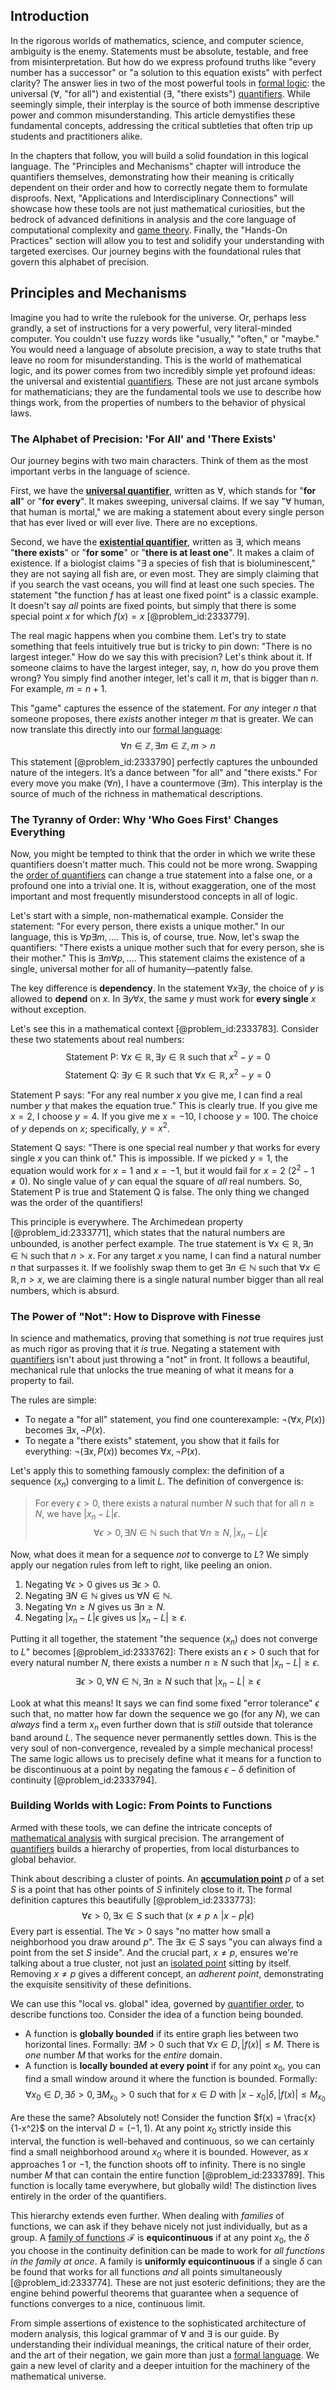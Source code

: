 ## Introduction
In the rigorous worlds of mathematics, science, and computer science, ambiguity is the enemy. Statements must be absolute, testable, and free from misinterpretation. But how do we express profound truths like "every number has a successor" or "a solution to this equation exists" with perfect clarity? The answer lies in two of the most powerful tools in [formal logic](@article_id:262584): the universal (∀, "for all") and existential (∃, "there exists") [quantifiers](@article_id:158649). While seemingly simple, their interplay is the source of both immense descriptive power and common misunderstanding. This article demystifies these fundamental concepts, addressing the critical subtleties that often trip up students and practitioners alike.

In the chapters that follow, you will build a solid foundation in this logical language. The "Principles and Mechanisms" chapter will introduce the quantifiers themselves, demonstrating how their meaning is critically dependent on their order and how to correctly negate them to formulate disproofs. Next, "Applications and Interdisciplinary Connections" will showcase how these tools are not just mathematical curiosities, but the bedrock of advanced definitions in analysis and the core language of computational complexity and [game theory](@article_id:140236). Finally, the "Hands-On Practices" section will allow you to test and solidify your understanding with targeted exercises. Our journey begins with the foundational rules that govern this alphabet of precision.

## Principles and Mechanisms

Imagine you had to write the rulebook for the universe. Or, perhaps less grandly, a set of instructions for a very powerful, very literal-minded computer. You couldn't use fuzzy words like "usually," "often," or "maybe." You would need a language of absolute precision, a way to state truths that leave no room for misunderstanding. This is the world of mathematical logic, and its power comes from two incredibly simple yet profound ideas: the universal and existential [quantifiers](@article_id:158649). These are not just arcane symbols for mathematicians; they are the fundamental tools we use to describe how things work, from the properties of numbers to the behavior of physical laws.

### The Alphabet of Precision: 'For All' and 'There Exists'

Our journey begins with two main characters. Think of them as the most important verbs in the language of science.

First, we have the **[universal quantifier](@article_id:145495)**, written as $\forall$, which stands for "**for all**" or "**for every**". It makes sweeping, universal claims. If we say "$\forall$ human, that human is mortal," we are making a statement about every single person that has ever lived or will ever live. There are no exceptions.

Second, we have the **[existential quantifier](@article_id:144060)**, written as $\exists$, which means "**there exists**" or "**for some**" or "**there is at least one**". It makes a claim of existence. If a biologist claims "$\exists$ a species of fish that is bioluminescent," they are not saying all fish are, or even most. They are simply claiming that if you search the vast oceans, you will find at least one such species. The statement "the function $f$ has at least one fixed point" is a classic example. It doesn't say *all* points are fixed points, but simply that there is some special point $x$ for which $f(x)=x$ [@problem_id:2333779].

The real magic happens when you combine them. Let's try to state something that feels intuitively true but is tricky to pin down: "There is no largest integer." How do we say this with precision? Let's think about it. If someone claims to have the largest integer, say, $n$, how do you prove them wrong? You simply find another integer, let's call it $m$, that is bigger than $n$. For example, $m = n+1$.

This "game" captures the essence of the statement. For *any* integer $n$ that someone proposes, there *exists* another integer $m$ that is greater. We can now translate this directly into our [formal language](@article_id:153144):
$$ \forall n \in \mathbb{Z}, \exists m \in \mathbb{Z}, m > n $$
This statement [@problem_id:2333790] perfectly captures the unbounded nature of the integers. It’s a dance between "for all" and "there exists." For every move you make ($\forall n$), I have a countermove ($\exists m$). This interplay is the source of much of the richness in mathematical descriptions.

### The Tyranny of Order: Why 'Who Goes First' Changes Everything

Now, you might be tempted to think that the order in which we write these quantifiers doesn't matter much. This could not be more wrong. Swapping the [order of quantifiers](@article_id:158043) can change a true statement into a false one, or a profound one into a trivial one. It is, without exaggeration, one of the most important and most frequently misunderstood concepts in all of logic.

Let's start with a simple, non-mathematical example. Consider the statement: "For every person, there exists a unique mother." In our language, this is $\forall p \exists m, \dots$. This is, of course, true. Now, let's swap the quantifiers: "There exists a unique mother such that for every person, she is their mother." This is $\exists m \forall p, \dots$. This statement claims the existence of a single, universal mother for all of humanity—patently false.

The key difference is **dependency**. In the statement $\forall x \exists y$, the choice of $y$ is allowed to **depend** on $x$. In $\exists y \forall x$, the same $y$ must work for **every single** $x$ without exception.

Let's see this in a mathematical context [@problem_id:2333783]. Consider these two statements about real numbers:
$$ \text{Statement P: } \forall x \in \mathbb{R}, \exists y \in \mathbb{R} \text{ such that } x^2 - y = 0 $$
$$ \text{Statement Q: } \exists y \in \mathbb{R} \text{ such that } \forall x \in \mathbb{R}, x^2 - y = 0 $$

Statement P says: "For any real number $x$ you give me, I can find a real number $y$ that makes the equation true." This is clearly true. If you give me $x=2$, I choose $y=4$. If you give me $x=-10$, I choose $y=100$. The choice of $y$ depends on $x$; specifically, $y=x^2$.

Statement Q says: "There is one special real number $y$ that works for every single $x$ you can think of." This is impossible. If we picked $y=1$, the equation would work for $x=1$ and $x=-1$, but it would fail for $x=2$ ($2^2 - 1 \neq 0$). No single value of $y$ can equal the square of *all* real numbers. So, Statement P is true and Statement Q is false. The only thing we changed was the order of the quantifiers!

This principle is everywhere. The Archimedean property [@problem_id:2333771], which states that the natural numbers are unbounded, is another perfect example. The true statement is $\forall x \in \mathbb{R}, \exists n \in \mathbb{N} \text{ such that } n > x$. For any target $x$ you name, I can find a natural number $n$ that surpasses it. If we foolishly swap them to get $\exists n \in \mathbb{N} \text{ such that } \forall x \in \mathbb{R}, n > x$, we are claiming there is a single natural number bigger than all real numbers, which is absurd.

### The Power of "Not": How to Disprove with Finesse

In science and mathematics, proving that something is *not* true requires just as much rigor as proving that it *is* true. Negating a statement with [quantifiers](@article_id:158649) isn't about just throwing a "not" in front. It follows a beautiful, mechanical rule that unlocks the true meaning of what it means for a property to fail.

The rules are simple:
- To negate a "for all" statement, you find one counterexample: $\neg(\forall x, P(x))$ becomes $\exists x, \neg P(x)$.
- To negate a "there exists" statement, you show that it fails for everything: $\neg(\exists x, P(x))$ becomes $\forall x, \neg P(x)$.

Let's apply this to something famously complex: the definition of a sequence $(x_n)$ converging to a limit $L$. The definition of convergence is:
> For every $\epsilon > 0$, there exists a natural number $N$ such that for all $n \ge N$, we have $|x_n - L|  \epsilon$.
 $$ \forall \epsilon > 0, \exists N \in \mathbb{N} \text{ such that } \forall n \ge N, |x_n - L|  \epsilon $$

Now, what does it mean for a sequence *not* to converge to $L$? We simply apply our negation rules from left to right, like peeling an onion.
1.  Negating $\forall \epsilon > 0$ gives us $\exists \epsilon > 0$.
2.  Negating $\exists N \in \mathbb{N}$ gives us $\forall N \in \mathbb{N}$.
3.  Negating $\forall n \ge N$ gives us $\exists n \ge N$.
4.  Negating $|x_n - L|  \epsilon$ gives us $|x_n - L| \ge \epsilon$.

Putting it all together, the statement "the sequence $(x_n)$ does not converge to $L$" becomes [@problem_id:2333762]:
 There exists an $\epsilon > 0$ such that for every natural number $N$, there exists a number $n \ge N$ such that $|x_n - L| \ge \epsilon$.
 $$ \exists \epsilon > 0, \forall N \in \mathbb{N}, \exists n \ge N \text{ such that } |x_n - L| \ge \epsilon $$

Look at what this means! It says we can find some fixed "error tolerance" $\epsilon$ such that, no matter how far down the sequence we go (for any $N$), we can *always* find a term $x_n$ even further down that is *still* outside that tolerance band around $L$. The sequence never permanently settles down. This is the very soul of non-convergence, revealed by a simple mechanical process! The same logic allows us to precisely define what it means for a function to be discontinuous at a point by negating the famous $\epsilon-\delta$ definition of continuity [@problem_id:2333794].

### Building Worlds with Logic: From Points to Functions

Armed with these tools, we can define the intricate concepts of [mathematical analysis](@article_id:139170) with surgical precision. The arrangement of [quantifiers](@article_id:158649) builds a hierarchy of properties, from local disturbances to global behavior.

Think about describing a cluster of points. An **[accumulation point](@article_id:147335)** $p$ of a set $S$ is a point that has other points of $S$ infinitely close to it. The formal definition captures this beautifully [@problem_id:2333773]:
$$ \forall \epsilon > 0, \exists x \in S \text{ such that } (x \ne p \land |x-p|  \epsilon) $$
Every part is essential. The $\forall \epsilon > 0$ says "no matter how small a neighborhood you draw around $p$". The $\exists x \in S$ says "you can always find a point from the set $S$ inside". And the crucial part, $x \ne p$, ensures we're talking about a true cluster, not just an [isolated point](@article_id:146201) sitting by itself. Removing $x \ne p$ gives a different concept, an *adherent point*, demonstrating the exquisite sensitivity of these definitions.

We can use this "local vs. global" idea, governed by [quantifier order](@article_id:141812), to describe functions too. Consider the idea of a function being bounded.
- A function is **globally bounded** if its entire graph lies between two horizontal lines. Formally: $\exists M > 0 \text{ such that } \forall x \in D, |f(x)| \le M$. There is *one* number $M$ that works for the *entire* domain.
- A function is **locally bounded at every point** if for any point $x_0$, you can find a small window around it where the function is bounded. Formally: $$ \forall x_0 \in D, \exists \delta > 0, \exists M_{x_0} > 0 \text{ such that for } x \in D \text{ with } |x-x_0|\delta, |f(x)| \le M_{x_0} $$

Are these the same? Absolutely not! Consider the function $f(x) = \frac{x}{1-x^2}$ on the interval $D=(-1,1)$. At any point $x_0$ strictly inside this interval, the function is well-behaved and continuous, so we can certainly find a small neighborhood around $x_0$ where it is bounded. However, as $x$ approaches $1$ or $-1$, the function shoots off to infinity. There is no single number $M$ that can contain the entire function [@problem_id:2333789]. This function is locally tame everywhere, but globally wild! The distinction lives entirely in the order of the quantifiers.

This hierarchy extends even further. When dealing with *families* of functions, we can ask if they behave nicely not just individually, but as a group. A [family of functions](@article_id:136955) $\mathcal{F}$ is **equicontinuous** if at any point $x_0$, the $\delta$ you choose in the continuity definition can be made to work for *all functions in the family at once*. A family is **uniformly equicontinuous** if a single $\delta$ can be found that works for all functions *and* all points simultaneously [@problem_id:2333774]. These are not just esoteric definitions; they are the engine behind powerful theorems that guarantee when a sequence of functions converges to a nice, continuous limit.

From simple assertions of existence to the sophisticated architecture of modern analysis, this logical grammar of $\forall$ and $\exists$ is our guide. By understanding their individual meanings, the critical nature of their order, and the art of their negation, we gain more than just a [formal language](@article_id:153144). We gain a new level of clarity and a deeper intuition for the machinery of the mathematical universe.